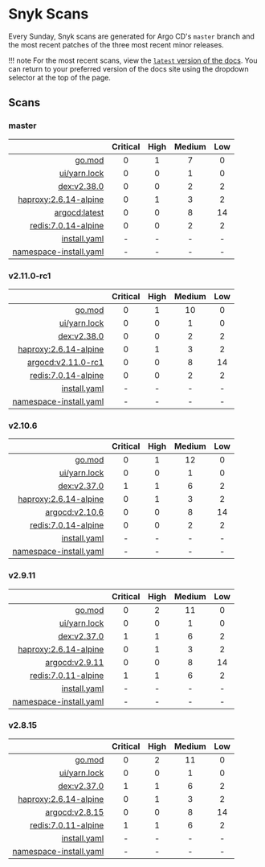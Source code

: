 # Snyk Scans

Every Sunday, Snyk scans are generated for Argo CD's `master` branch and the most recent patches of the three most
recent minor releases.

!!! note
    For the most recent scans, view the [`latest` version of the docs](https://argo-cd.readthedocs.io/en/latest/snyk/).
    You can return to your preferred version of the docs site using the dropdown selector at the top of the page.

## Scans

### master

|    | Critical | High | Medium | Low |
|---:|:--------:|:----:|:------:|:---:|
| [go.mod](master/argocd-test.html) | 0 | 1 | 7 | 0 |
| [ui/yarn.lock](master/argocd-test.html) | 0 | 0 | 1 | 0 |
| [dex:v2.38.0](master/ghcr.io_dexidp_dex_v2.38.0.html) | 0 | 0 | 2 | 2 |
| [haproxy:2.6.14-alpine](master/haproxy_2.6.14-alpine.html) | 0 | 1 | 3 | 2 |
| [argocd:latest](master/quay.io_argoproj_argocd_latest.html) | 0 | 0 | 8 | 14 |
| [redis:7.0.14-alpine](master/redis_7.0.14-alpine.html) | 0 | 0 | 2 | 2 |
| [install.yaml](master/argocd-iac-install.html) | - | - | - | - |
| [namespace-install.yaml](master/argocd-iac-namespace-install.html) | - | - | - | - |

### v2.11.0-rc1

|    | Critical | High | Medium | Low |
|---:|:--------:|:----:|:------:|:---:|
| [go.mod](v2.11.0-rc1/argocd-test.html) | 0 | 1 | 10 | 0 |
| [ui/yarn.lock](v2.11.0-rc1/argocd-test.html) | 0 | 0 | 1 | 0 |
| [dex:v2.38.0](v2.11.0-rc1/ghcr.io_dexidp_dex_v2.38.0.html) | 0 | 0 | 2 | 2 |
| [haproxy:2.6.14-alpine](v2.11.0-rc1/haproxy_2.6.14-alpine.html) | 0 | 1 | 3 | 2 |
| [argocd:v2.11.0-rc1](v2.11.0-rc1/quay.io_argoproj_argocd_v2.11.0-rc1.html) | 0 | 0 | 8 | 14 |
| [redis:7.0.14-alpine](v2.11.0-rc1/redis_7.0.14-alpine.html) | 0 | 0 | 2 | 2 |
| [install.yaml](v2.11.0-rc1/argocd-iac-install.html) | - | - | - | - |
| [namespace-install.yaml](v2.11.0-rc1/argocd-iac-namespace-install.html) | - | - | - | - |

### v2.10.6

|    | Critical | High | Medium | Low |
|---:|:--------:|:----:|:------:|:---:|
| [go.mod](v2.10.6/argocd-test.html) | 0 | 1 | 12 | 0 |
| [ui/yarn.lock](v2.10.6/argocd-test.html) | 0 | 0 | 1 | 0 |
| [dex:v2.37.0](v2.10.6/ghcr.io_dexidp_dex_v2.37.0.html) | 1 | 1 | 6 | 2 |
| [haproxy:2.6.14-alpine](v2.10.6/haproxy_2.6.14-alpine.html) | 0 | 1 | 3 | 2 |
| [argocd:v2.10.6](v2.10.6/quay.io_argoproj_argocd_v2.10.6.html) | 0 | 0 | 8 | 14 |
| [redis:7.0.14-alpine](v2.10.6/redis_7.0.14-alpine.html) | 0 | 0 | 2 | 2 |
| [install.yaml](v2.10.6/argocd-iac-install.html) | - | - | - | - |
| [namespace-install.yaml](v2.10.6/argocd-iac-namespace-install.html) | - | - | - | - |

### v2.9.11

|    | Critical | High | Medium | Low |
|---:|:--------:|:----:|:------:|:---:|
| [go.mod](v2.9.11/argocd-test.html) | 0 | 2 | 11 | 0 |
| [ui/yarn.lock](v2.9.11/argocd-test.html) | 0 | 0 | 1 | 0 |
| [dex:v2.37.0](v2.9.11/ghcr.io_dexidp_dex_v2.37.0.html) | 1 | 1 | 6 | 2 |
| [haproxy:2.6.14-alpine](v2.9.11/haproxy_2.6.14-alpine.html) | 0 | 1 | 3 | 2 |
| [argocd:v2.9.11](v2.9.11/quay.io_argoproj_argocd_v2.9.11.html) | 0 | 0 | 8 | 14 |
| [redis:7.0.11-alpine](v2.9.11/redis_7.0.11-alpine.html) | 1 | 1 | 6 | 2 |
| [install.yaml](v2.9.11/argocd-iac-install.html) | - | - | - | - |
| [namespace-install.yaml](v2.9.11/argocd-iac-namespace-install.html) | - | - | - | - |

### v2.8.15

|    | Critical | High | Medium | Low |
|---:|:--------:|:----:|:------:|:---:|
| [go.mod](v2.8.15/argocd-test.html) | 0 | 2 | 11 | 0 |
| [ui/yarn.lock](v2.8.15/argocd-test.html) | 0 | 0 | 1 | 0 |
| [dex:v2.37.0](v2.8.15/ghcr.io_dexidp_dex_v2.37.0.html) | 1 | 1 | 6 | 2 |
| [haproxy:2.6.14-alpine](v2.8.15/haproxy_2.6.14-alpine.html) | 0 | 1 | 3 | 2 |
| [argocd:v2.8.15](v2.8.15/quay.io_argoproj_argocd_v2.8.15.html) | 0 | 0 | 8 | 14 |
| [redis:7.0.11-alpine](v2.8.15/redis_7.0.11-alpine.html) | 1 | 1 | 6 | 2 |
| [install.yaml](v2.8.15/argocd-iac-install.html) | - | - | - | - |
| [namespace-install.yaml](v2.8.15/argocd-iac-namespace-install.html) | - | - | - | - |

